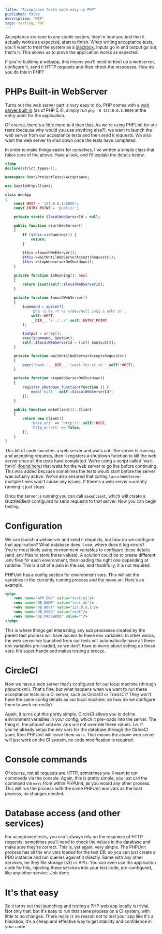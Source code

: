 ```yaml
---
title: "Acceptance tests made easy in PHP"
published: false
description: "WIP"
tags: testing, PHP
---
```


Acceptance are core to any stable system, they're how you test that it actually works as expected, start to finish. When writing acceptance tests, you'll want to treat the system as a [blackbox](http://softwaretestingfundamentals.com/acceptance-testing/), inputs go in and output go out, that's it. This allows us to prove the application works as expected.

If you're building a webapp, this means you'll need to boot up a webserver, configure it, send it HTTP requests and then check the responses. How do you do this in PHP?

# PHPs Built-in WebServer
Turns out the web server part is very easy to do, PHP comes with a [web server built in](http://php.net/manual/en/features.commandline.webserver.php) (as of PHP 5.4), simply run `php -S 127.0.0.1:8000` at the entry point for the application.

Of course, there's a little more to it than that. As we're using PHPUnit for our tests (because why would you use anything else?), we want to launch the web server from our acceptance tests and then send it requests. We also want the web server to shut down once the tests have completed. 

In order to make things easier for ourselves, I've written a simple class that takes care of the above. Have a look, and I'll explain the details below.

```php
<?php
declare(strict_types=1);

namespace Root\ProjectTests\Acceptance;

use GuzzleHttp\Client;

class WebApp
{
    const HOST = '127.0.0.1:8000';
    const ENTRY_POINT = 'public/';

    private static $localWebServerId = null;

    public function startWebServer()
    {
        if ($this->isRunning()) {
            return;
        }
                
        $this->launchWebServer();
        $this->waitUntilWebServerAcceptsRequests();
        $this->stopWebserverOnShutdown();
    }
    
    private function isRunning(): bool
    {
        return isset(self::$localWebServerId);
    }

    private function launchWebServer()
    {
        $command = sprintf(
            'php -S %s -t %s >/dev/null 2>&1 & echo $!',
            self::HOST,
            __DIR__.'/../../'.self::ENTRY_POINT
        );

        $output = array();
        exec($command, $output);
        self::$localWebServerId = (int) $output[0];
    }

    private function waitUntilWebServerAcceptsRequests()
    {
        exec('bash '.__DIR__.'/wait-for-it.sh '.self::HOST);
    }

    private function stopWebServerOnShutdown()
    {
        register_shutdown_function(function () {
            exec('kill '.self::$localWebServerId);
        });
    }

    public function makeClient(): Client
    {
        return new Client([
            'base_uri' => 'http://'.self::HOST,
            'http_errors' => false,
        ]);
    }
}
```
This bit of code launches a web server and waits until the server is running and accepting requests, then it registers a shutdown function to kill the web server once all the tests have completed. We're using a script called 'wait-for-it' ([found here](https://github.com/vishnubob/wait-for-it)) that waits for the web server to go live before continuing. This was added because sometimes the tests would start before the server was actually active. We've also ensured that calling `launchWebServer` multiple times won't cause any issues. If there's a web server currently running it just stops.

Once the server is running you can call `makeClient`, which will create a GuzzleClient configured to send requests to that server. Now you can begin testing.

# Configuration
We can launch a webserver and send it requests, but how do we configure that application? What database does it use, where does it log errors? You're most likely using environment variables to configure these details (and .env files to store those values). A solution could be to create different .env files for each environment, then loading the right one depending at runtime. This is a bit of a pain in the ass, and thankfully, it is not required.

PHPUnit has a config section for environment vars. This will set the variables in the currently running process and the move on. Here's an example.

```xml
<php>
    <env name="APP_ENV" value="testing"/>
    <env name="DB_NAME" value="test_db"/>
    <env name="DB_HOST" value="127.0.0.1"/>
    <env name="DB_USER" value="root"/>
    <env name="DB_PASSWORD" value=""/>
</php>
```

This is where things get interesting, any sub processes created by the parent test process will have access to these env variables. In other words, the web server we launched from our tests will automatically have all these env variables pre-loaded, so we don't have to worry about setting up these vars. It's super handy and makes testing a breeze.

# CircleCI
Now we have a web server that's configured for our local machine (through phpunit.xml). That's fine, but what happens when we want to run these acceptance tests on a CI server, such as CircleCI or TravisCI? They won't have the same config details as our local machine, so how do we configure them to work correctly?

Again, it turns out this pretty simple. CircleCI allows you to define environment variables in your config, which it pre-loads into the server. The thing is, the phpunit.xml env vars will not override these values. I.e. If you've already setup the env vars for the database through the CirlceCI yaml, then PHPUnit will leave them as is. That means the above web server will just work on the CI system, no code modification is required.

# Console commands
Of course, not all requests are HTTP, sometimes you'll want to run commands via the console. Again, this is pretty simple, you just call the command via `exec` from within PHPUnit, as you would any other process. This will run the process with the same PHPUnit env vars as the host process, no changes needed.

# Database access (and other services)
For acceptance tests, you can't always rely on the response of HTTP requests, sometimes you'll need to check the values in the database and make sure they're correct. This is, yet again, very simple. The PHPUnit process has all the env vars loaded for the test DB, so you can just create a PDO instance and run queries against it directly. Same with any other services, be they file storage (s3) or APIs. You can even use the application code for this, injecting these services into your test code, pre-configured, like any other service. Job done.

# It's that easy
So it turns out that launching and testing a PHP web app locally is trivial. Not only that, but it's easy to run that same process on a CI system, with little to no changes. There really is no reason not to test your app like it's a blackbox, it's a cheap and effective way to get stability and confidence in your code.
